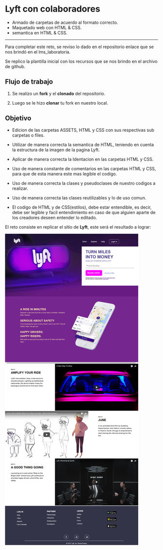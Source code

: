 # Lyft con colaboradores

* Armado de carpetas de acuerdo al formato correcto.
* Maquetado web con HTML & CSS.
* semantica en HTML & CSS.

***

Para completar este reto, se reviso lo dado en el repositorio enlace que se nos brindó en el lms_laboratoria.

Se replico la plantilla inicial con los recursos que se nos brindo en el archivo de github. 


## Flujo de trabajo

1. Se realizo un **fork** y  el **clonado** del repositorio.

2. Luego se le hizo **clonar** tu fork en nuestro local.

## Objetivo

* Edicion de las carpetas ASSETS, HTML y CSS con sus respectivas sub carpetas o files.

* Utilizar de manera correcta la semantica de HTML, teniendo en cuenta la estructura de la imagen de la pagina Lyft.

* Aplicar de manera correcta la Identacion en las carpetas HTML y CSS.

* Uso de manera constante de comentarios en las carpetas HTML y CSS, para que de esta manera este mas legible el codigo.

* Uso de manera correcta la clases y pseudoclases de nuestro codigos a realizar.

* Uso de manera correcta las clases reutilizables y lo de uso comun. 

* El codigo de HTML y de CSS(estilos), debe estar entendible, es decir, debe ser legible y facil entendimiento en caso de que alguien aparte de los creadores deseen entender lo editado.

El reto consiste en replicar el sitio de **Lyft**, este será el resultado
a lograr:

![Lyft Website](docs/fullpage.png)
